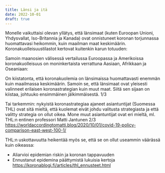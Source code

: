 ```yaml
---
title: Länsi ja itä
date: 2022-10-01
draft: true
---
```


Monelle vaikuttaisi olevan yllätys, että länsimaat (kuten Euroopan Unioni, Yhdysvallat, Iso-Britannia ja Kanada)
ovat onnistuneet koronan torjunnassa huomattavasi heikommin, kuin maailman maat keskimäärin. Koronakuolleisuustilastot kertovat kuitenkin karun totuuden:

Samoin maanosien välisessä vertailussa Euroopassa ja Amerikoissa koronakuolleisuus on moninkertaista verrattuna Aasiaan, Afrikkaan ja Oseaniaan:




On kiistatonta, että koronakuolemia on länsimaissa huomattavasti enemmän kuin maailmassa keskimäärin. Samoin se, että länsimaat ovat yleisesti valinneet erilaisen koronastrategian kuin muut maat. Siitä sen sijaan on kiistaa, johtuuko ensimmäinen jälkimmäisestä. 1/3

Tai tarkemmin: nykyistä koronastrategiaa ajaneet asiantuntijat (Suomessa THL) ovat sitä mieltä, että kuolemat eivät johdu valitusta strategiasta ja että valitty strategia on ollut oikea.
Mone muut asiantuntijat ovat eri mieltä, ml. THL:n entinen professori Matti Jantunen 2/3
https://worldaccordingtomatti.blog/2020/10/01/covid-19-policy-comparison-east-west-100-1/

THL:n uskottavuutta heikentää myös se, että se on ollut useammin väärässä kuin oikeassa:
- Aliarvioi epidemian riskin ja koronan tappavuuden
- Ennustanut epidemina päättymistä lukuisia kertoja
https://koronablogi.fi/articles/thl_ennusteet.html
